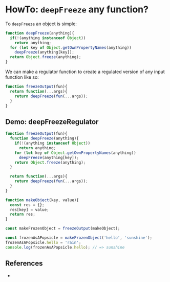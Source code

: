 # HowTo: `deepFreeze` any function?

To `deepFreeze` an object is simple:

```javascript
function deepFreeze(anything){
  if(!(anything instanceof Object))
    return anything;
  for (let key of Object.getOwnPropertyNames(anything))
    deepFreeze(anything[key]);
  return Object.freeze(anything);
}
```

We can make a regulator function to create a regulated version of any input function like so:

```javascript
function freezeOutput(fun){
  return function(...args){
    return deepFreeze(fun(...args));
  }
}
```

## Demo: deepFreezeRegulator

```javascript
function freezeOutput(fun){
  function deepFreeze(anything){
    if(!(anything instanceof Object))
      return anything;
    for (let key of Object.getOwnPropertyNames(anything))
      deepFreeze(anything[key]);
    return Object.freeze(anything);
  }

  return function(...args){
    return deepFreeze(fun(...args));
  }
}

function makeObject(key, value){
  const res = {};
  res[key] = value;
  return res;
}

const makeFrozenObject = freezeOutput(makeObject);

const frozenAsAPopsicle = makeFrozenObject('hello', 'sunshine');
frozenAsAPopsicle.hello = 'rain';
console.log(frozenAsAPopsicle.hello); // => sunshine
```

## References

* 